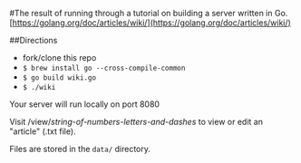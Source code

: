 #The result of running through a tutorial on building a server written in Go.
[https://golang.org/doc/articles/wiki/](https://golang.org/doc/articles/wiki/)

##Directions
* fork/clone this repo
* `$ brew install go --cross-compile-common`
* `$ go build wiki.go`
* `$ ./wiki`

Your server will run locally on port 8080

Visit /view/_string-of-numbers-letters-and-dashes_ to view or edit an "article" (.txt file).

Files are stored in the `data/` directory.
